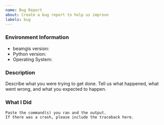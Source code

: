 ```yaml
---
name: Bug Report
about: Create a bug report to help us improve
labels: bug
---
```


<!-- Please search existing issues to avoid creating duplicates. -->

### Environment Information

-   beamgis version:
-   Python version:
-   Operating System:

### Description

Describe what you were trying to get done.
Tell us what happened, what went wrong, and what you expected to happen.

### What I Did

```
Paste the command(s) you ran and the output.
If there was a crash, please include the traceback here.
```
